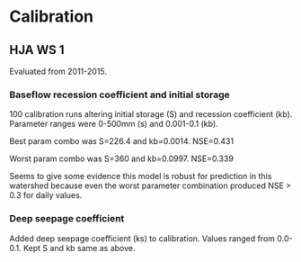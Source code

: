 # Calibration
## HJA WS 1
Evaluated from 2011-2015.
### Baseflow recession coefficient and initial storage
100 calibration runs altering initial storage (S) and recession coefficient (kb).
Parameter ranges were 0-500mm (s) and 0.001-0.1 (kb).

Best param combo was S=226.4 and kb=0.0014. NSE=0.431

Worst param combo was S=360 and kb=0.0997. NSE=0.339

Seems to give some evidence this model is robust for prediction in this watershed 
because even the worst parameter combination produced NSE > 0.3 for daily values.

### Deep seepage coefficient
Added deep seepage coefficient (ks) to calibration. Values ranged from 0.0-0.1. 
Kept S and kb same as above.
